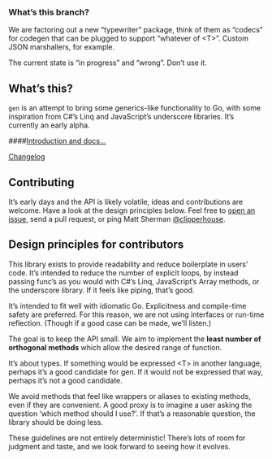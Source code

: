 ### What’s this branch?

We are factoring out a new “typewriter” package, think of them as “codecs” for codegen that can be plugged to support “whatever of &lt;T&gt;”. Custom JSON marshallers, for example.

The current state is “in progress” and “wrong”. Don’t use it.

## What’s this?

`gen` is an attempt to bring some generics-like functionality to Go, with some inspiration from C#’s Linq and JavaScript’s underscore libraries. It’s currently an early alpha.

####[Introduction and docs…](http://clipperhouse.github.io/gen/)

[Changelog](http://clipperhouse.github.io/gen/#Changelog)

## Contributing

It’s early days and the API is likely volatile, ideas and contributions are welcome. Have a look at the design principles below. Feel free to [open an issue](//github.com/clipperhouse/gen/issues), send a pull request, or ping Matt Sherman [@clipperhouse](http://twitter.com/clipperhouse).

## Design principles for contributors

This library exists to provide readability and reduce boilerplate in users’ code. It’s intended to reduce the number of explicit loops, by instead passing func’s as you would with C#’s Linq, JavaScript’s Array methods, or the underscore library. If it feels like piping, that’s good.

It’s intended to fit well with idiomatic Go. Explicitness and compile-time safety are preferred. For this reason, we are not using interfaces or run-time reflection. (Though if a good case can be made, we’ll listen.)

The goal is to keep the API small. We aim to implement the **least number of orthogonal methods** which allow the desired range of function.

It’s about types. If something would be expressed &lt;T&gt; in another language, perhaps it’s a good candidate for gen. If it would not be expressed that way, perhaps it’s not a good candidate.

We avoid methods that feel like wrappers or aliases to existing methods, even if they are convenient. A good proxy is to imagine a user asking the question ‘which method should I use?’. If that’s a reasonable question, the library should be doing less.

These guidelines are not entirely deterministic! There’s lots of room for judgment and taste, and we look forward to seeing how it evolves.
